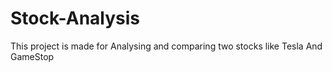 # Stock-Analysis
This project is made for Analysing and comparing two stocks like Tesla And GameStop
